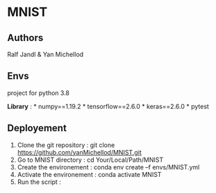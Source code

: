 # MNIST

## Authors 
Ralf Jandl & Yan Michellod 

## Envs 

project for python 3.8

**Library** : 
	* numpy==1.19.2
    * tensorflow==2.6.0
    * keras==2.6.0
    * pytest
	
## Deployement

1. Clone the git repository : git clone https://github.com/yanMichellod/MNIST.git
2. Go to MNIST directory : cd Your/Local/Path/MNIST
3. Create the environement  : conda env create –f envs/MNIST.yml
4. Activate the environement : conda activate MNIST
5. Run the script : 